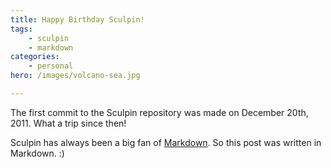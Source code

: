 ```yaml
---
title: Happy Birthday Sculpin!
tags:
    - sculpin
    - markdown
categories:
    - personal
hero: /images/volcano-sea.jpg

---
```


The first commit to the Sculpin repository was made on December 20th, 2011.
What a trip since then!

Sculpin has always been a big fan of [Markdown][1]. So this post was
written in Markdown. :)

[1]: http://daringfireball.net/projects/markdown/
